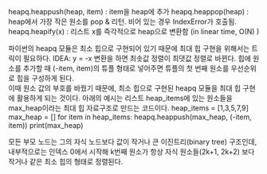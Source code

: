 heapq.heappush(heap, item) : item을 heap에 추가
heapq.heappop(heap) : heap에서 가장 작은 원소를 pop & 리턴. 비어 있는 경우 IndexError가 호출됨. 
heapq.heapify(x) : 리스트 x를 즉각적으로 heap으로 변환함 (in linear time, O(N) )


파이썬의 heapq 모듈은 최소 힙으로 구현되어 있기 때문에 최대 힙 구현을 위해서는 트릭이 필요하다.
IDEA: y = -x 변환을 하면 최솟값 정렬이 최댓값 정렬로 바뀐다.
힙에 원소를 추가할 때 (-item, item)의 튜플 형태로 넣어주면 튜플의 첫 번째 원소를 우선순위로 힙을 구성하게 된다.  
이때 원소 값의 부호를 바꿨기 때문에, 최소 힙으로 구현된 heapq 모듈을 최대 힙 구현에 활용하게 되는 것이다.
아래의 예시는 리스트 heap_items에 있는 원소들을 max_heap이라는 최대 힙 자료구조로 만드는 코드이다.
heap_items = [1,3,5,7,9]
max_heap = []
for item in heap_items:
  heapq.heappush(max_heap, (-item, item))
print(max_heap)

모든 부모 노드는 그의 자식 노드보다 값이 작거나 큰 이진트리(binary tree) 구조인데, 
내부적으로는 인덱스 0에서 시작해 k번째 원소가 항상 자식 원소들(2k+1, 2k+2) 보다 작거나 같은 최소 힙의 형태로 정렬된다.   

